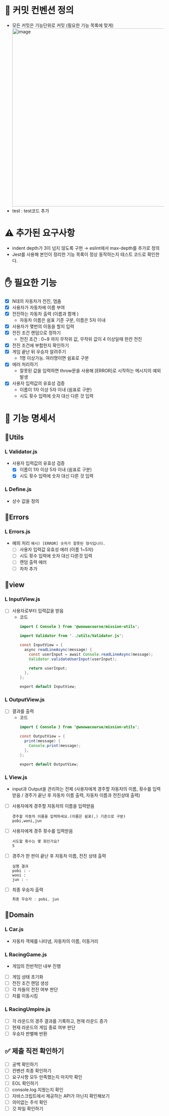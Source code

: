 # 📢 커밋 컨벤션 정의

- 모든 커밋은 기능단위로 커밋 (필요한 기능 목록에 맞게)
  <img width="564" alt="image" src="https://github.com/won0104/javascript-racingcar-6/assets/98508955/287de4fc-2d1c-4f0a-b3de-217907bc97f1">
- test : test코드 추가

# ⚠️ 추가된 요구사항

- indent depth가 3이 넘지 않도록 구현
  → eslint에서 max-depth를 추가로 정의
- Jest를 사용해 본인이 정리한 기능 목록이 정상 동작하는지 테스트 코드로 확인한다.

# ✋ 필요한 기능

- [x] N대의 자동차가 전진, 멈춤
- [x] 사용자가 자동차에 이름 부여
- [x] 전진하는 자동차 출력 (이름과 함께 )
  - 자동차 이름은 쉼표 기준 구분, 이름은 5자 이내
- [x] 사용자가 몇번의 이동을 할지 입력
- [x] 전진 조건 랜덤으로 정하기
  - 전진 조건 : 0~9 까지 무작위 값, 무작위 값이 4 이상일때 한칸 전진
- [x] 전진 조건에 부합한지 확인하기
- [x] 게임 끝난 뒤 우승자 알려주기
  - 1명 이상가능. 여러명이면 쉼표로 구분
- [x] 에러 처리하기
  - 잘못된 값을 입력하면 throw문을 사용해 [ERROR]로 시작하는 메시지의 예외 발생
- [x] 사용자 입력값의 유효성 검증
  - 이름이 1자 이상 5자 이내 (쉼표로 구분)
  - 시도 횟수 입력에 숫자 대신 다른 것 입력

# 🎯 기능 명세서

## 📁Utils

### L Validator.js

- 사용자 입력값의 유효성 검증
  - [x] 이름이 1자 이상 5자 이내 (쉼표로 구분)
  - [x] 시도 횟수 입력에 숫자 대신 다른 것 입력

### L Define.js

- 상수 값을 정의

## 📁Errors

### L Errors.js

- 예외 처리
  `예시) [ERROR] 숫자가 잘못된 형식입니다.`
  - [ ] 사용자 입력값 유효성 에러 (이름 1~5자)
  - [ ] 시도 횟수 입력에 숫자 대신 다른것 입력
  - [ ] 랜덤 출력 에러
  - [ ] 차차 추가

## 📁view

### L InputView.js

- [ ] 사용자로부터 입력값을 받음
  - 코드
    ```java
    import { Console } from '@woowacourse/mission-utils';

    import Validator from '../utils/Validator.js';

    const InputView = {
      async readLineAsync(message) {
        const userInput = await Console.readLineAsync(message);
        Validator.validateUserInput(userInput);

        return userInput;
      },
    };

    export default InputView;
    ```

### L OutputView.js

- [ ] 결과를 출력
  - 코드
    ```java
    import { Console } from '@woowacourse/mission-utils';

    const OutputView = {
      print(message) {
        Console.print(message);
      },
    };

    export default OutputView;
    ```

### L View.js

- input과 Output을 관리하는 전체 (사용자에게 경주할 자동차의 이름, 횟수를 입력받음 / 경주가 끝난 후 자동차 이름 출력, 자동차 이름과 전진상태 출력)
- [ ] 사용자에게 경주할 자동차의 이름을 입력받음
  ```
  경주할 자동차 이름을 입력하세요.(이름은 쉼표(,) 기준으로 구분)
  pobi,woni,jun
  ```
- [ ] 사용자에게 경주 횟수를 입력받음
  ```
  시도할 횟수는 몇 회인가요?
  5
  ```
- [ ] 경주가 한 판이 끝난 후 자동차 이름, 전진 상태 출력
  ```
  실행 결과
  pobi : -
  woni :
  jun : -
  ```
- [ ] 최종 우승자 출력
  ```java
  최종 우승자 : pobi, jun
  ```

## 📁Domain

### L Car.js

- 자동차 객체를 나타냄, 자동차의 이름, 이동거리

### L RacingGame.js

- 게임의 전반적인 내부 진행
- [ ] 게임 상태 초기화
- [ ] 전진 조건 랜덤 생성
- [ ] 각 차들의 전진 여부 판단
- [ ] 차를 이동시킴

### L RacingUmpire.js

- [ ] 각 라운드의 경주 결과를 기록하고, 현재 라운드 증가
- [ ] 현재 라운드의 게임 종료 여부 판단
- [ ] 우승자 판별해 반환

## ✅ 제출 직전 확인하기

- [ ] 공백 확인하기
- [ ] 컨벤션 최종 확인하기
- [ ] 요구사항 모두 만족했는지 마지막 확인
- [ ] EOL 확인하기
- [ ] console.log 지웠는지 확인
- [ ] 자바스크립트에서 제공하는 API가 아닌지 확인해보기
- [ ] 의미없는 주석 확인
- [ ] 깃 파일 확인하기
